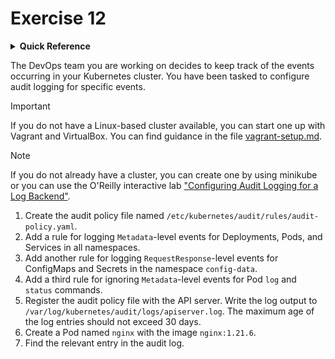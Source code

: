 # Exercise 12

<details>
<summary><b>Quick Reference</b></summary>
<p>

* Namespace: `kube-system`, `default`<br>
* Documentation: [Auditing](https://kubernetes.io/docs/tasks/debug/debug-cluster/audit/), [kube-apiserver
](https://kubernetes.io/docs/reference/command-line-tools-reference/kube-apiserver/), [ConfigMap](https://kubernetes.io/docs/concepts/configuration/configmap/)

</p>
</details>

The DevOps team you are working on decides to keep track of the events occurring in your Kubernetes cluster. You have been tasked to configure audit logging for specific events.

> [!IMPORTANT]
> If you do not have a Linux-based cluster available, you can start one up with Vagrant and VirtualBox. You can find guidance in the file [vagrant-setup.md](../common/vagrant-setup.md).

> [!NOTE]
> If you do not already have a cluster, you can create one by using minikube or you can use the O'Reilly interactive lab ["Configuring Audit Logging for a Log Backend"](https://learning.oreilly.com/scenarios/configuring-audit-logging/9781098150020/).

1. Create the audit policy file named `/etc/kubernetes/audit/rules/audit-policy.yaml`.
2. Add a rule for logging `Metadata`-level events for Deployments, Pods, and Services in all namespaces.
3. Add another rule for logging `RequestResponse`-level events for ConfigMaps and Secrets in the namespace `config-data`.
4. Add a third rule for ignoring `Metadata`-level events for Pod `log` and `status` commands.
5. Register the audit policy file with the API server. Write the log output to `/var/log/kubernetes/audit/logs/apiserver.log`. The maximum age of the log entries should not exceed 30 days.
6. Create a Pod named `nginx` with the image `nginx:1.21.6`.
7. Find the relevant entry in the audit log.
